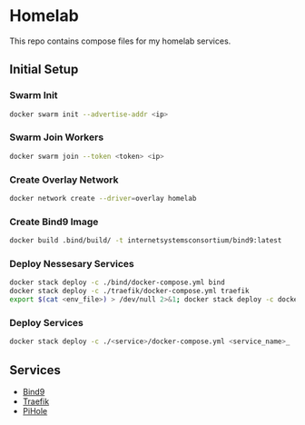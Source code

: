 # Homelab

This repo contains compose files for my homelab services.

## Initial Setup

### Swarm Init

```bash
docker swarm init --advertise-addr <ip>
```

### Swarm Join Workers

```bash
docker swarm join --token <token> <ip>
```

### Create Overlay Network

```bash
docker network create --driver=overlay homelab
```

### Create Bind9 Image

```bash
docker build .bind/build/ -t internetsystemsconsortium/bind9:latest
```

### Deploy Nessesary Services

```bash
docker stack deploy -c ./bind/docker-compose.yml bind
docker stack deploy -c ./traefik/docker-compose.yml traefik
export $(cat <env_file>) > /dev/null 2>&1; docker stack deploy -c docker-compose.yaml pihole
```

### Deploy Services

```bash
docker stack deploy -c ./<service>/docker-compose.yml <service_name>_
```

## Services

- [Bind9](https://www.isc.org/bind/)
- [Traefik](https://traefik.io/)
- [PiHole](https://pi-hole.net/)
